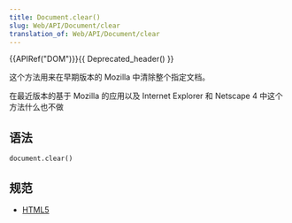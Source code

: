 ```yaml
---
title: Document.clear()
slug: Web/API/Document/clear
translation_of: Web/API/Document/clear
---
```

{{APIRef("DOM")}}{{ Deprecated_header() }}

这个方法用来在早期版本的 Mozilla 中清除整个指定文档。

在最近版本的基于 Mozilla 的应用以及 Internet Explorer 和 Netscape 4 中这个方法什么也不做

## 语法

```plain
document.clear()
```

## 规范

- [HTML5](http://www.whatwg.org/html/#dom-document-clear)
